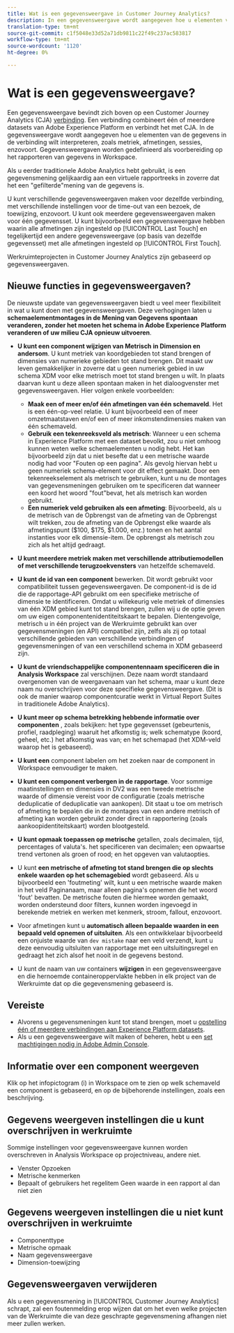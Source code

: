 ```yaml
---
title: Wat is een gegevensweergave in Customer Journey Analytics?
description: In een gegevensweergave wordt aangegeven hoe u elementen van de gegevens in de CJA-verbinding wilt interpreteren, zoals metriek, afmetingen, sessies, enzovoort.
translation-type: tm+mt
source-git-commit: c1f5048e33d52a71db9811c22f49c237ac583817
workflow-type: tm+mt
source-wordcount: '1120'
ht-degree: 0%

---
```



# Wat is een gegevensweergave?

Een gegevensweergave bevindt zich boven op een Customer Journey Analytics (CJA) [verbinding](/help/connections/create-connection.md). Een verbinding combineert één of meerdere datasets van Adobe Experience Platform en verbindt het met CJA. In de gegevensweergave wordt aangegeven hoe u elementen van de gegevens in de verbinding wilt interpreteren, zoals metriek, afmetingen, sessies, enzovoort. Gegevensweergaven worden gedefinieerd als voorbereiding op het rapporteren van gegevens in Workspace.

Als u eerder traditionele Adobe Analytics hebt gebruikt, is een gegevensmening gelijkaardig aan een virtuele rapportreeks in zoverre dat het een &quot;gefilterde&quot;mening van de gegevens is.

U kunt verschillende gegevensweergaven maken voor dezelfde verbinding, met verschillende instellingen voor de time-out van een bezoek, de toewijzing, enzovoort. U kunt ook meerdere gegevensweergaven maken voor één gegevensset. U kunt bijvoorbeeld een gegevensweergave hebben waarin alle afmetingen zijn ingesteld op [!UICONTROL Last Touch] en tegelijkertijd een andere gegevensweergave (op basis van dezelfde gegevensset) met alle afmetingen ingesteld op [!UICONTROL First Touch].

Werkruimteprojecten in Customer Journey Analytics zijn gebaseerd op gegevensweergaven.

## Nieuwe functies in gegevensweergaven?

De nieuwste update van gegevensweergaven biedt u veel meer flexibiliteit in wat u kunt doen met gegevensweergaven. Deze verhogingen laten u **schemaelementmontages in de Mening van Gegevens spontaan veranderen, zonder het moeten het schema in Adobe Experience Platform veranderen of uw milieu CJA opnieuw uitvoeren**.

* **U kunt een component wijzigen van Metrisch in Dimension en andersom**. U kunt metriek van koordgebieden tot stand brengen of dimensies van numerieke gebieden tot stand brengen. Dit maakt uw leven gemakkelijker in zoverre dat u geen numeriek gebied in uw schema XDM voor elke metrisch moet tot stand brengen u wilt. In plaats daarvan kunt u deze alleen spontaan maken in het dialoogvenster met gegevensweergaven. Hier volgen enkele voorbeelden:
   * **Maak een of meer en/of één afmetingen van één schemaveld**. Het is een één-op-veel relatie. U kunt bijvoorbeeld een of meer omzetmaatstaven en/of een of meer inkomstendimensies maken van één schemaveld.
   * **Gebruik een tekenreeksveld als metrisch**: Wanneer u een schema in Experience Platform met een dataset bevolkt, zou u niet omhoog kunnen weten welke schemaelementen u nodig hebt. Het kan bijvoorbeeld zijn dat u niet besefte dat u een metrische waarde nodig had voor &quot;Fouten op een pagina&quot;. Als gevolg hiervan hebt u geen numeriek schema-element voor dit effect gemaakt. Door een tekenreekselement als metrisch te gebruiken, kunt u nu de montages van gegevensmeningen gebruiken om te specificeren dat wanneer een koord het woord &quot;fout&quot;bevat, het als metrisch kan worden gebruikt.
   * **Een numeriek veld gebruiken als een afmeting**: Bijvoorbeeld, als u de metrisch van de Opbrengst van de afmeting van de Opbrengst wilt trekken, zou de afmeting van de Opbrengst elke waarde als afmetingspunt ($100, $175, $1.000, enz.) tonen en het aantal instanties voor elk dimensie-item. De opbrengst als metrisch zou zich als het altijd gedraagt.

* **U kunt meerdere metriek maken met verschillende attributiemodellen of met verschillende terugzoekvensters** van hetzelfde schemaveld.

* **U kunt de id van een component**  bewerken. Dit wordt gebruikt voor compatibiliteit tussen gegevensweergaven. De component-id is de id die de rapportage-API gebruikt om een specifieke metrische of dimensie te identificeren. Omdat u willekeurig vele metriek of dimensies van één XDM gebied kunt tot stand brengen, zullen wij u de optie geven om uw eigen componentenidentiteitskaart te bepalen. Dientengevolge, metrisch u in één project van de Werkruimte gebruikt kan over gegevensmeningen (en API) compatibel zijn, zelfs als zij op totaal verschillende gebieden van verschillende verbindingen of gegevensmeningen of van een verschillend schema in XDM gebaseerd zijn.

* **U kunt de vriendschappelijke componentennaam specificeren die in Analysis Workspace** zal verschijnen. Deze naam wordt standaard overgenomen van de weergavenaam van het schema, maar u kunt deze naam nu overschrijven voor deze specifieke gegevensweergave. (Dit is ook de manier waarop componentcuratie werkt in Virtual Report Suites in traditionele Adobe Analytics).

* **U kunt meer op schema betrekking hebbende informatie over componenten** , zoals bekijken: het type gegevensset (gebeurtenis, profiel, raadpleging) waaruit het afkomstig is; welk schematype (koord, geheel, etc.) het afkomstig was van; en het schemapad (het XDM-veld waarop het is gebaseerd).

* **U kunt een** component labelen om het zoeken naar de component in Workspace eenvoudiger te maken.

* **U kunt een component verbergen in de rapportage**. Voor sommige maatinstellingen en dimensies in DV2 was een tweede metrische waarde of dimensie vereist voor de configuratie (zoals metrische deduplicatie of deduplicatie van aankopen). Dit staat u toe om metrisch of afmeting te bepalen die in de montages van een andere metrisch of afmeting kan worden gebruikt zonder direct in rapportering (zoals aankoopidentiteitskaart) worden blootgesteld.

* **U kunt opmaak toepassen op metrische**  getallen, zoals decimalen, tijd, percentages of valuta&#39;s. het specificeren van decimalen; een opwaartse trend vertonen als groen of rood; en het opgeven van valutaopties.

* U kunt **een metrische of afmeting tot stand brengen die op slechts enkele waarden op het schemagebied** wordt gebaseerd. Als u bijvoorbeeld een &#39;foutmeting&#39; wilt, kunt u een metrische waarde maken in het veld Paginanaam, maar alleen pagina&#39;s opnemen die het woord &#39;fout&#39; bevatten. De metrische fouten die hiermee worden gemaakt, worden ondersteund door filters, kunnen worden ingevoegd in berekende metriek en werken met kenmerk, stroom, fallout, enzovoort.

* Voor afmetingen kunt u **automatisch alleen bepaalde waarden in een bepaald veld opnemen of uitsluiten**. Als een ontwikkelaar bijvoorbeeld een onjuiste waarde van `dev mistake` naar een veld verzendt, kunt u deze eenvoudig uitsluiten van rapportage met een uitsluitingsregel en gedraagt het zich alsof het nooit in de gegevens bestond.

* U kunt de naam van uw containers **wijzigen** in een gegevensweergave en die hernoemde containeroppervlakte hebben in elk project van de Werkruimte dat op die gegevensmening gebaseerd is.

## Vereiste

* Alvorens u gegevensmeningen kunt tot stand brengen, moet u [opstelling één of meerdere verbindingen aan Experience Platform datasets](/help/connections/create-connection.md).
* Als u een gegevensweergave wilt maken of beheren, hebt u een [set machtigingen nodig in Adobe Admin Console](https://experienceleague.adobe.com/docs/analytics-platform/using/cja-overview/cja-overview.html?lang=en#admin-access-permissions).

## Informatie over een component weergeven

Klik op het infopictogram (i) in Workspace om te zien op welk schemaveld een component is gebaseerd, en op de bijbehorende instellingen, zoals een beschrijving.

## Gegevens weergeven instellingen die u kunt overschrijven in werkruimte

Sommige instellingen voor gegevensweergave kunnen worden overschreven in Analysis Workspace op projectniveau, andere niet.

* Venster Opzoeken
* Metrische kenmerken
* Bepaalt of gebruikers het regelitem Geen waarde in een rapport al dan niet zien

## Gegevens weergeven instellingen die u niet kunt overschrijven in werkruimte

* Componenttype
* Metrische opmaak
* Naam gegevensweergave
* Dimension-toewijzing

## Gegevensweergaven verwijderen

Als u een gegevensmening in [!UICONTROL Customer Journey Analytics] schrapt, zal een foutenmelding erop wijzen dat om het even welke projecten van de Werkruimte die van deze geschrapte gegevensmening afhangen niet meer zullen werken.
